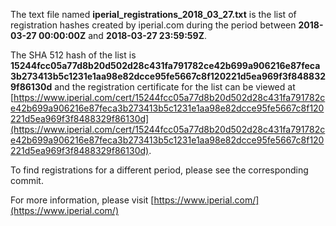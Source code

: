 The text file named **iperial_registrations_2018_03_27.txt** is the list of registration hashes created by iperial.com during the period between **2018-03-27 00:00:00Z** and **2018-03-27 23:59:59Z**.

The SHA 512 hash of the list is **15244fcc05a77d8b20d502d28c431fa791782ce42b699a906216e87feca3b273413b5c1231e1aa98e82dcce95fe5667c8f120221d5ea969f3f8488329f86130d** and the registration certificate for the list can be viewed at [https://www.iperial.com/cert/15244fcc05a77d8b20d502d28c431fa791782ce42b699a906216e87feca3b273413b5c1231e1aa98e82dcce95fe5667c8f120221d5ea969f3f8488329f86130d](https://www.iperial.com/cert/15244fcc05a77d8b20d502d28c431fa791782ce42b699a906216e87feca3b273413b5c1231e1aa98e82dcce95fe5667c8f120221d5ea969f3f8488329f86130d).

To find registrations for a different period, please see the corresponding commit.

For more information, please visit [https://www.iperial.com/](https://www.iperial.com/)
